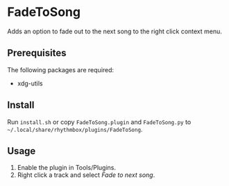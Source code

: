 # FadeToSong

Adds an option to fade out to the next song to the right click context menu.

## Prerequisites

The following packages are required:

  * xdg-utils

## Install

Run `install.sh` or copy `FadeToSong.plugin` and 
`FadeToSong.py` to `~/.local/share/rhythmbox/plugins/FadeToSong`.

## Usage

 1. Enable the plugin in Tools/Plugins.
 2. Right click a track and select *Fade to next song*.

